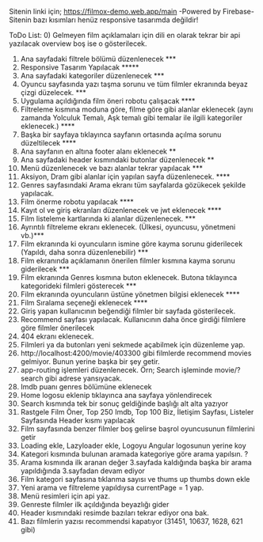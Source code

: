 
Sitenin linki için; 
https://filmox-demo.web.app/main 
-Powered by Firebase-
Sitenin bazı kısımları henüz responsive tasarımda değildir!



ToDo List: 
0) Gelmeyen film açıklamaları için dili en olarak tekrar bir api yazılacak overview boş ise o gösterilecek.
1) Ana sayfadaki filtrele bölümü düzenlenecek ***
2) Responsive Tasarım Yapılacak *****
3) Ana sayfadaki kategoriler düzenlenecek ***
4) Oyuncu sayfasında yazı taşma sorunu ve tüm filmler ekranında beyaz çizgi düzelecek. ***
5) Uygulama açıldığında film öneri robotu çalışacak ****
6) Filtreleme kısmına moduna göre, filme göre gibi alanlar eklenecek (aynı zamanda Yolculuk Temalı, Aşk temalı gibi temalar ile ilgili kategoriler eklenecek.) ****
7) Başka bir sayfaya tıklayınca sayfanın ortasında açılma sorunu düzeltilecek ****
8) Ana sayfanın en altına footer alanı eklenecek **
9) Ana sayfadaki header kısmındaki butonlar düzenlenecek **
10) Menü düzenlenecek ve bazı alanlar tekrar yapılacak ***
11) Aksiyon, Dram gibi alanlar için yapılan  sayfa düzenlenecek. ****
12) Genres sayfasındaki Arama ekranı tüm sayfalarda gözükecek şekilde yapılacak.
13) Film önerme robotu yapılacak ****
14) Kayıt ol ve giriş ekranları düzenlenecek ve jwt eklenecek ****
15) Film listeleme kartlarında ki alanlar düzenlenecek.  ***
17) Ayrıntılı filtreleme ekranı eklenecek. (Ülkesi, oyuncusu, yönetmeni vb.)***
18) Film ekranında ki oyuncuların ismine göre kayma sorunu giderilecek (Yapıldı, daha sonra düzenlenebilir) ***
19) Film ekranında açıklamanın önerilen filmler kısmına kayma sorunu giderilecek ***
21) Film ekranında Genres kısmına buton eklenecek. Butona tıklayınca kategorideki filmleri gösterecek ***
22) Film ekranında oyuncuların üstüne yönetmen bilgisi eklenecek ****
23) Film Sıralama seçeneği eklenecek ****
24) Giriş yapan kullanıcının beğendiği filmler bir sayfada gösterilecek.
26) Recommend sayfası yapılacak. Kullanıcının daha önce girdiği filmlere göre filmler önerilecek
29) 404 ekranı eklenecek.
32) Filmleri ya da butonları yeni sekmede açabilmek için düzenleme yap. 
33) http://localhost:4200/movie/403300 gibi filmlerde recommend movies gelmiyor. Bunun yerine başka bir şey getir.
34) app-routing işlemleri düzenlenecek. Örn; Search işleminde movie/?search gibi adrese yansıyacak.
35) Imdb puanı genres bölümüne eklenecek
36) Home logosu eklenip tıklayınca ana sayfaya yönlendirecek
37) Search kısmında tek bir sonuç geldiğinde başlığı alt alta yazıyor
38) Rastgele Film Öner, Top 250 Imdb, Top 100 Biz, İletişim Sayfası, Listeler Sayfasında Header kısmı yapılacak
39) Film sayfasında benzer filmler boş gelirse başrol oyuncusunun filmlerini getir
40) Loading ekle, Lazyloader ekle, Logoyu Angular logosunun yerine koy
41) Kategori kısmında bulunan aramada kategoriye göre arama yapılsın. ?
44) Arama kısmında ilk aranan değer 3.sayfada kaldığında başka bir arama yapıldığında 3.sayfadan devam ediyor
45) Film kategori sayfasına tıklanma sayısı ve thums up thumbs down ekle
46) Yeni arama ve filtreleme yapıldıysa currentPage = 1 yap. 
47) Menü resimleri için api yaz. 
48) Genreste filmler ilk açıldığında beyazlığı gider
49) Header kısmındaki resimde bazıları tekrar ediyor ona bak.
49) Bazı filmlerin yazısı recommendsi kapatıyor (31451, 10637, 1628, 621 gibi)
